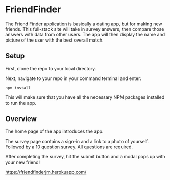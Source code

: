 # FriendFinder

The Friend Finder application is basically a dating app, but for making new friends. This full-stack site will take in survey answers, then compare those answers with data from other users. The app will then display the name and picture of the user with the best overall match.


## Setup
First, clone the repo to your local directory.

Next, navigate to your repo in your command terminal and enter:

```
npm install
```

This will make sure that you have all the necessary NPM packages installed to run the app.


## Overview
The home page of the app introduces the app.

The survey page contains a sign-in and a link to a photo of yourself. Followed by a 10 question survey. All questions are required.

After completing the survey, hit the submit button and a modal pops up with your new friend!

https://friendfinderjm.herokuapp.com/

